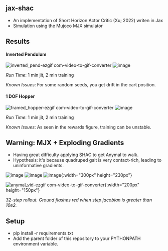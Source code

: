 ## jax-shac
- An implementation of Short Horizon Actor Critic (Xu; 2022) writen in Jax
- Simulation using the Mujoco MJX simulator

## Results
#### Inverted Pendulum
![inverted_pend-ezgif com-video-to-gif-converter](https://github.com/Andrew-Luo1/jax_shac/assets/22626914/ab14512e-a0cc-4877-80a8-1ec296ebf289)
![image](https://github.com/Andrew-Luo1/jax_shac/assets/22626914/e00d1696-506b-4e91-a26e-aebb0a98403c)

*Run Time*: 1 min jit, 2 min training

*Known Issues*: For some random seeds, you get drift in the cart position.

#### 1 DOF Hopper
![framed_hopper-ezgif com-video-to-gif-converter](https://github.com/Andrew-Luo1/jax_shac/assets/22626914/6edf23b4-6d68-4225-a73a-e473fc0d999a)
![image](https://github.com/Andrew-Luo1/jax_shac/assets/22626914/1e40905d-cc52-465e-90f5-038b46986ff7)

*Run Time*: 1 min jit, 2 min training

*Known Issues*: As seen in the rewards figure, training can be unstable.

## Warning: MJX + Exploding Gradients
- Having great difficulty applying SHAC to get Anymal to walk.
- Hypothesis: it's because quadruped gait is very contact-rich, leading to uninformative gradients.

![image](https://github.com/Andrew-Luo1/jax_shac/assets/22626914/d774bea2-ef44-4370-8b77-b84594e780a4)
![image](https://github.com/Andrew-Luo1/jax_shac/assets/22626914/6262b083-a2dc-4402-ac2e-0d25d76f5cb4)
![image](https://github.com/Andrew-Luo1/jax_shac/assets/22626914/a939d83f-2075-4866-8a7a-0893ef892fdf){:width="300px" height="230px"}

![anymal_vid-ezgif com-video-to-gif-converter](https://github.com/Andrew-Luo1/jax_shac/assets/22626914/47b6561c-1a14-43fb-bfe0-a7d74361e6ec){:width="200px" height="150px"}

*32-step rollout. Ground flashes red when step jacobian is greater than 10e2.*
  
## Setup
- pip install -r requirements.txt
- Add the parent folder of this repository to your PYTHONPATH environment variable.
